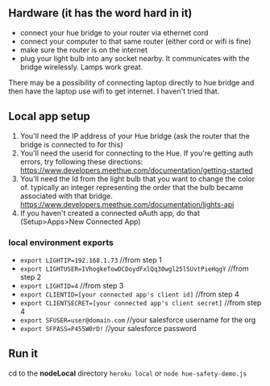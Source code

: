 ## Hardware (it has the word hard in it)

* connect your hue bridge to your router via ethernet cord
* connect your computer to that same router (either cord or wifi is fine)
* make sure the router is on the internet
* plug your light bulb into any socket nearby.  It communicates with the bridge wirelessly.  Lamps work great.

There may be a possibility of connecting laptop directly to hue bridge and then have the laptop use wifi to get internet.  I haven't tried that.

## Local app setup

1. You'll need the IP address of your Hue bridge (ask the router that the bridge is connected to for this)
2. You'll need the userid for connecting to the Hue.  If you're getting auth errors, try following these directions: https://www.developers.meethue.com/documentation/getting-started
3. You'll need the Id from the light bulb that you want to change the color of.  typically an integer representing the order that the bulb became associated with that bridge.  https://www.developers.meethue.com/documentation/lights-api
4. If you haven't created a connected oAuth app, do that (Setup>Apps>New Connected App)

### local environment exports

* `export LIGHTIP=192.168.1.73` //from step 1
* `export LIGHTUSER=IVhogkeTowDCDoydFxlQq30wgl25lSUvtPieHqgY` //from step 2
* `export LIGHTID=4` //from step 3
* `export CLIENTID=[your connected app's client id]` //from step 4
* `export CLIENTSECRET=[your connected app's client secret]` //from step 4
* `export SFUSER=user@domain.com` //your salesforce username for the org
* `export SFPASS=P455W0rD!` //your salesforce password

## Run it

cd to the **nodeLocal** directory
`heroku local` or `node hue-safety-demo.js`
